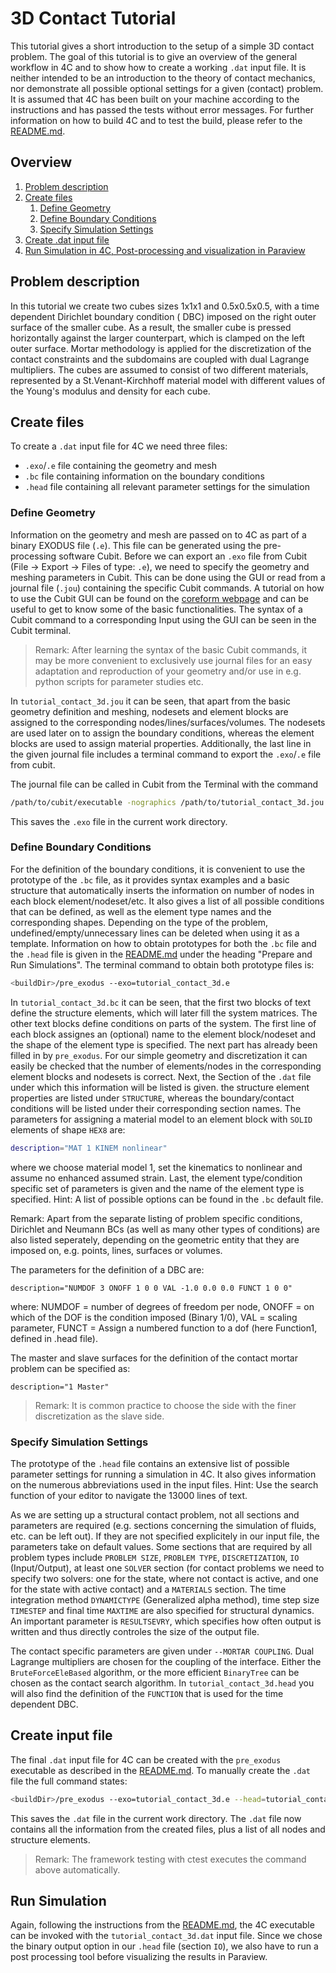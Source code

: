 # 3D Contact Tutorial

This tutorial gives a short introduction to the setup of a simple 3D contact problem. The goal of this tutorial is to
give an overview of the general workflow in 4C and to show how to create a working `.dat` input file. It is neither
intended to be an introduction to the theory of contact mechanics, nor demonstrate all possible optional settings for a
given (contact) problem. It is assumed that 4C has been built on your machine according to the instructions and has
passed the tests without error messages. For further information on how to build 4C and to test the build, please refer
to the [README.md](https://gitlab.lrz.de/baci/baci/blob/main/README.md).

## Overview

1. [Problem description](#problem-description)
1. [Create files](#create-files)
    1. [Define Geometry](#define-geometry)
    1. [Define Boundary Conditions](#define-boundary-conditions)
    1. [Specify Simulation Settings](#specify-simulation-settings)
1. [Create .dat input file](#create-input-file)
1. [Run Simulation in 4C, Post-processing and visualization in Paraview](#run-simulation)

## Problem description

In this tutorial we create two cubes sizes 1x1x1 and 0.5x0.5x0.5, with a time dependent Dirichlet boundary condition (
DBC) imposed on the right outer surface of the smaller cube. As a result, the smaller cube is pressed horizontally
against the larger counterpart, which is clamped on the left outer surface. Mortar methodology is applied for the
discretization of the contact constraints and the subdomains are coupled with dual Lagrange multipliers. The cubes are
assumed to consist of two different materials, represented by a St.Venant-Kirchhoff material model with different values
of the Young's modulus and density for each cube.

## Create files

To create a `.dat` input file for 4C we need three files:

- `.exo`/`.e` file containing the geometry and mesh
- `.bc` file containing information on the boundary conditions
- `.head` file containing all relevant parameter settings for the simulation

### Define Geometry

Information on the geometry and mesh are passed on to 4C as part of a binary EXODUS file (`.e`). This file can be
generated using the pre-processing software Cubit. Before we can export an `.exo` file from Cubit (File -> Export ->
Files of type: `.e`), we need to specify the geometry and meshing parameters in Cubit. This can be done using the GUI or
read from a journal file (`.jou`) containing the specific Cubit commands. A tutorial on how to use the Cubit GUI can be
found on the [coreform webpage](https://coreform.com/products/coreform-cubit/tutorials/) and can be useful to get to
know some of the basic functionalities. The syntax of a Cubit command to a corresponding Input using the GUI can be seen
in the Cubit terminal.

> Remark: After learning the syntax of the basic Cubit commands, it may be more convenient to exclusively use journal
> files for an easy adaptation and reproduction of your geometry and/or use in e.g. python scripts for parameter studies
> etc.

In `tutorial_contact_3d.jou` it can be seen, that apart from the basic geometry definition and meshing, nodesets and
element blocks are assigned to the corresponding nodes/lines/surfaces/volumes. The nodesets are used later on to assign
the boundary conditions, whereas the element blocks are used to assign material properties. Additionally, the last line
in the given journal file includes a terminal command to export the `.exo`/`.e` file from cubit.

The journal file can be called in Cubit from the Terminal with the command

```bash
/path/to/cubit/executable -nographics /path/to/tutorial_contact_3d.jou
```

This saves the `.exo` file in the current work directory.

### Define Boundary Conditions

For the definition of the boundary conditions, it is convenient to use the prototype of the `.bc` file, as it provides
syntax examples and a basic structure that automatically inserts the information on number of nodes in each block
element/nodeset/etc. It also gives a list of all possible conditions that can be defined, as well as the element type
names and the corresponding shapes. Depending on the type of the problem, undefined/empty/unnecessary lines can be
deleted when using it as a template. Information on how to obtain prototypes for both the `.bc` file and the `.head`
file is given in the [README.md](https://gitlab.lrz.de/baci/baci/blob/main/README.md) under the heading "Prepare and Run
Simulations". The terminal command to obtain both prototype files is:

```bash
<buildDir>/pre_exodus --exo=tutorial_contact_3d.e
```

In `tutorial_contact_3d.bc` it can be seen, that the first two blocks of text define the structure elements, which will
later fill the system matrices. The other text blocks define conditions on parts of the system. The first line of each
block assignes an (optional) name to the element block/nodeset and the shape of the element type is specified. The next
part has already been filled in by `pre_exodus`. For our simple geometry and discretization it can easily be checked
that the number of elements/nodes in the corresponding element blocks and nodesets is correct. Next, the Section of
the `.dat` file under which this information will be listed is given. the structure element properties are listed
under `STRUCTURE`, whereas the boundary/contact conditions will be listed under their corresponding section names. The
parameters for assigning a material model to an element block with `SOLID` elements of shape `HEX8` are:

```bash
description="MAT 1 KINEM nonlinear"
```

where we choose material model 1, set the kinematics to nonlinear and assume no enhanced assumed strain. Last, the
element type/condition specific set of parameters is given and the name of the element type is specified. Hint: A list
of possible options can be found in the `.bc` default file.

Remark: Apart from the separate listing of problem specific conditions, Dirichlet and Neumann BCs (as well as many other
types of conditions) are also listed seperately, depending on the geometric entity that they are imposed on, e.g.
points, lines, surfaces or volumes.

The parameters for the definition of a DBC are:

```description="NUMDOF 3 ONOFF 1 0 0 VAL -1.0 0.0 0.0 FUNCT 1 0 0"```

where: NUMDOF = number of degrees of freedom per node, ONOFF = on which of the DOF is the condition imposed (Binary
1/0), VAL = scaling parameter, FUNCT = Assign a numbered function to a dof (here Function1, defined in .head file).

The master and slave surfaces for the definition of the contact mortar problem can be specified as:

```description="1 Master"```

> Remark: It is common practice to choose the side with the finer discretization as the slave side.

### Specify Simulation Settings

The prototype of the `.head` file contains an extensive list of possible parameter settings for running a simulation in
4C. It also gives information on the numerous abbreviations used in the input files. Hint: Use the search function of
your editor to navigate the 13000 lines of text.

As we are setting up a structural contact problem, not all sections and parameters are required (e.g. sections
concerning the simulation of fluids, etc. can be left out). If they are not specified explicitely in our input file, the
parameters take on default values. Some sections that are required by all problem types
include `PROBLEM SIZE`, `PROBLEM TYPE`, `DISCRETIZATION`, `IO` (Input/Output), at least one `SOLVER` section (for
contact problems we need to specify two solvers: one for the state, where not contact is active, and one for the state
with active contact) and a `MATERIALS` section. The time integration method `DYNAMICTYPE` (Generalized alpha method),
time step size `TIMESTEP` and final time `MAXTIME` are also specified for structural dynamics. An important parameter
is `RESULTSEVRY`, which specifies how often output is written and thus directly controles the size of the output file.

The contact specific parameters are given under `--MORTAR COUPLING`. Dual Lagrange multipliers are chosen for the
coupling of the interface. Either the `BruteForceEleBased` algorithm, or the more efficient `BinaryTree` can be chosen
as the contact search algorithm. In `tutorial_contact_3d.head` you will also find the definition of the `FUNCTION` that
is used for the time dependent DBC.

## Create input file

The final `.dat` input file for 4C can be created with the `pre_exodus` executable as described in
the [README.md](https://gitlab.lrz.de/baci/baci/blob/main/README.md). To manually create the `.dat` file the full
command states:

```bash
<buildDir>/pre_exodus --exo=tutorial_contact_3d.e --head=tutorial_contact_3d.head --bc=tutorial_contact_3d.bc --dat=tutorial_contact_3d.dat
```

This saves the `.dat` file in the current work directory. The `.dat` file now contains all the information from the
created files, plus a list of all nodes and structure elements.

> Remark: The framework testing with ctest executes the command above automatically.

## Run Simulation

Again, following the instructions from the [README.md](https://gitlab.lrz.de/baci/baci/blob/main/README.md), the 4C
executable can be invoked with the `tutorial_contact_3d.dat` input file. Since we chose the binary output option in
our `.head` file (section `IO`), we also have to run a post processing tool before visualizing the results in Paraview.
